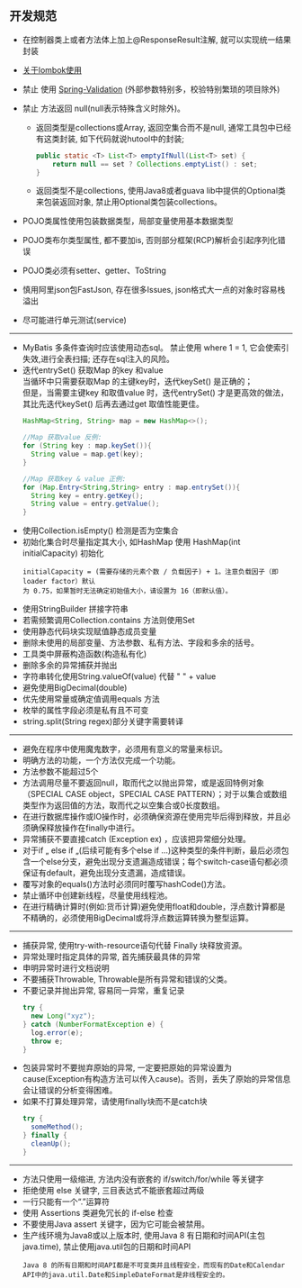 ## 开发规范

- 在控制器类上或者方法体上加上@ResponseResult注解, 就可以实现统一结果封装

- [关于lombok使用](../docs/lombok.md)
- 禁止 使用 [Spring-Validation](../docs/Spring-Validation.md) (外部参数特别多，校验特别繁琐的项目除外)
- 禁止 方法返回 null(null表示特殊含义时除外)。  
  - 返回类型是collections或Array, 返回空集合而不是null, 通常工具包中已经有这类封装, 如下代码就说hutool中的封装;  
    ```java
    public static <T> List<T> emptyIfNull(List<T> set) {
        return null == set ? Collections.emptyList() : set;
    }
    ```
  - 返回类型不是collections, 使用Java8或者guava lib中提供的Optional类来包装返回对象, 禁止用Optional类包装collections。
- POJO类属性使用包装数据类型，局部变量使用基本数据类型
- POJO类布尔类型属性, 都不要加is, 否则部分框架(RCP)解析会引起序列化错误
- POJO类必须有setter、getter、ToString
- 慎用阿里json包FastJson, 存在很多Issues, json格式大一点的对象时容易栈溢出
- 尽可能进行单元测试(service)

----------------------

- MyBatis 多条件查询时应该使用动态sql。 禁止使用 where 1 = 1, 它会使索引失效,进行全表扫描; 还存在sql注入的风险。
- 迭代entrySet() 获取Map 的key 和value  
  当循环中只需要获取Map 的主键key时，迭代keySet() 是正确的；  
  但是，当需要主键key 和取值value 时，迭代entrySet() 才是更高效的做法，其比先迭代keySet() 后再去通过get 取值性能更佳。
  ```java
  HashMap<String, String> map = new HashMap<>();
  
  //Map 获取value 反例:
  for (String key : map.keySet()){
    String value = map.get(key);
  }
  
  //Map 获取key & value 正例:
  for (Map.Entry<String,String> entry : map.entrySet()){
    String key = entry.getKey();
    String value = entry.getValue();
  }
  ```
- 使用Collection.isEmpty() 检测是否为空集合
- 初始化集合时尽量指定其大小, 如HashMap 使用 HashMap(int initialCapacity) 初始化  
  ```text
  initialCapacity = (需要存储的元素个数 / 负载因子) + 1。注意负载因子（即 loader factor）默认
  为 0.75，如果暂时无法确定初始值大小，请设置为 16（即默认值）。
  ```
- 使用StringBuilder 拼接字符串
- 若需频繁调用Collection.contains 方法则使用Set
- 使用静态代码块实现赋值静态成员变量
- 删除未使用的局部变量、方法参数、私有方法、字段和多余的括号。
- 工具类中屏蔽构造函数(构造私有化)
- 删除多余的异常捕获并抛出
- 字符串转化使用String.valueOf(value) 代替 " " + value
- 避免使用BigDecimal(double)
- 优先使用常量或确定值调用equals 方法
- 枚举的属性字段必须是私有且不可变
- string.split(String regex)部分关键字需要转译

---

- 避免在程序中使用魔鬼数字，必须用有意义的常量来标识。
- 明确方法的功能，一个方法仅完成一个功能。
- 方法参数不能超过5个
- 方法调用尽量不要返回null，取而代之以抛出异常，或是返回特例对象（SPECIAL CASE object，SPECIAL CASE PATTERN）；对于以集合或数组类型作为返回值的方法，取而代之以空集合或0长度数组。
- 在进行数据库操作或IO操作时，必须确保资源在使用完毕后得到释放，并且必须确保释放操作在finally中进行。
- 异常捕获不要直接catch (Exception ex) ，应该把异常细分处理。
- 对于if „ else if „(后续可能有多个else if …)这种类型的条件判断，最后必须包含一个else分支，避免出现分支遗漏造成错误；每个switch-case语句都必须保证有default，避免出现分支遗漏，造成错误。
- 覆写对象的equals()方法时必须同时覆写hashCode()方法。
- 禁止循环中创建新线程，尽量使用线程池。
- 在进行精确计算时(例如:货币计算)避免使用float和double，浮点数计算都是不精确的，必须使用BigDecimal或将浮点数运算转换为整型运算。

---

- 捕获异常, 使用try-with-resource语句代替 Finally 块释放资源。
- 异常处理时指定具体的异常, 首先捕获最具体的异常
- 申明异常时进行文档说明
- 不要捕获Throwable, Throwable是所有异常和错误的父类。
- 不要记录并抛出异常, 容易同一异常，重复记录
  ```java
  try {
    new Long("xyz");
  } catch (NumberFormatException e) {
    log.error(e);
    throw e;
  }
  ```
- 包装异常时不要抛弃原始的异常, 一定要把原始的异常设置为cause(Exception有构造方法可以传入cause)。否则，丢失了原始的异常信息会让错误的分析变得困难。
- 如果不打算处理异常，请使用finally块而不是catch块
  ```java
  try {
    someMethod();
  } finally {
    cleanUp();    
  }
  ```

--- 
- 方法只使用一级缩进, 方法内没有嵌套的 if/switch/for/while 等关键字
- 拒绝使用 else 关键字, 三目表达式不能嵌套超过两级
- 一行只能有一个“.”运算符
- 使用 Assertions 类避免冗长的 if-else 检查
- 不要使用Java assert 关键字，因为它可能会被禁用。
- 生产线环境为Java8或以上版本时, 使用Java 8 有日期和时间API(主包 java.time), 禁止使用java.util包的日期和时间API
  ```text
  Java 8 的所有日期和时间API都是不可变类并且线程安全，而现有的Date和Calendar API中的java.util.Date和SimpleDateFormat是非线程安全的。
  ```




